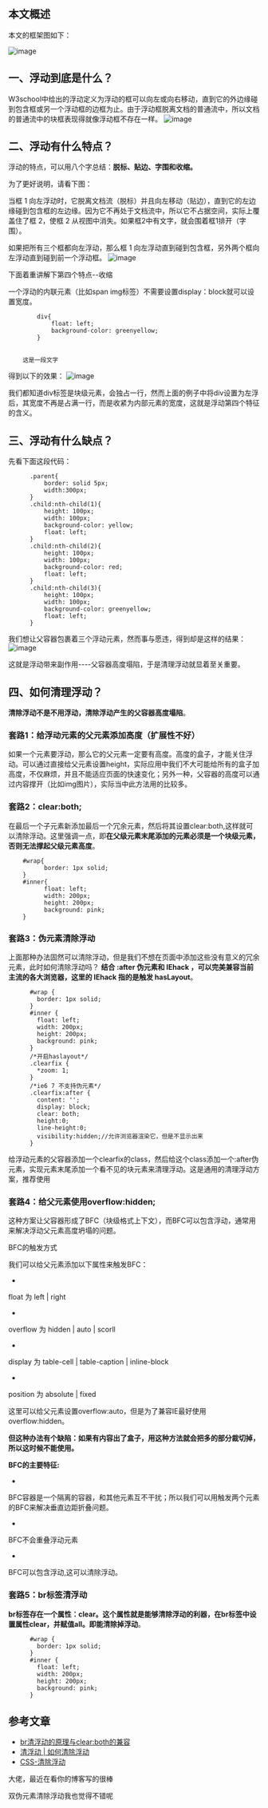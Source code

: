 ## 本文概述

本文的框架图如下：

![image](https://camo.githubusercontent.com/4a594882de0f7869985710474985cd6f22b179d4/68747470733a2f2f757365722d676f6c642d63646e2e786974752e696f2f323031382f31312f392f313636663764333166313136326639633f773d38383926683d35353726663d706e6726733d3733383235)

## 一、浮动到底是什么？

W3school中给出的浮动定义为浮动的框可以向左或向右移动，直到它的外边缘碰到包含框或另一个浮动框的边框为止。由于浮动框脱离文档的普通流中，所以文档的普通流中的块框表现得就像浮动框不存在一样。
![image](https://camo.githubusercontent.com/d23a661bb834472f04f4eb5d81f1818ffefe1106/68747470733a2f2f757365722d676f6c642d63646e2e786974752e696f2f323031382f392f342f313635613532323131313662363536643f773d39333826683d31373726663d706e6726733d3339333839)

## 二、浮动有什么特点？

浮动的特点，可以用八个字总结：**脱标、贴边、字围和收缩。**

为了更好说明，请看下图：

当框 1 向左浮动时，它脱离文档流（脱标）并且向左移动（贴边），直到它的左边缘碰到包含框的左边缘。因为它不再处于文档流中，所以它不占据空间，实际上覆盖住了框 2，使框 2 从视图中消失。如果框2中有文字，就会围着框1排开（字围）。

如果把所有三个框都向左浮动，那么框 1 向左浮动直到碰到包含框，另外两个框向左浮动直到碰到前一个浮动框。
![image](https://camo.githubusercontent.com/107c0db8b5e4389d3757f78bf11874f8af08f892/68747470733a2f2f757365722d676f6c642d63646e2e786974752e696f2f323031382f392f342f313635613532323131313631333263663f773d35323626683d32333326663d67696626733d34393033)

下面着重讲解下第四个特点--收缩

一个浮动的内联元素（比如span  img标签）不需要设置display：block就可以设置宽度。

    
            div{
                float: left;
                background-color: greenyellow;
            }
        
    
        这是一段文字
    
    

得到以下的效果：
![image](https://camo.githubusercontent.com/5f830e9a6c576e5357673c0c9d0d7c0937551393/68747470733a2f2f757365722d676f6c642d63646e2e786974752e696f2f323031382f392f342f313635613532323131313930366239633f773d39363026683d353126663d706e6726733d373536)

我们都知道div标签是块级元素，会独占一行，然而上面的例子中将div设置为左浮后，其宽度不再是占满一行，而是收紧为内部元素的宽度，这就是浮动第四个特征的含义。

## 三、浮动有什么缺点？

先看下面这段代码：

    
          .parent{
              border: solid 5px;
              width:300px;
          }
          .child:nth-child(1){
              height: 100px;
              width: 100px;
              background-color: yellow;
              float: left;
          }
          .child:nth-child(2){
              height: 100px;
              width: 100px;
              background-color: red;
              float: left;
          }
          .child:nth-child(3){
              height: 100px;
              width: 100px;
              background-color: greenyellow;
              float: left;
          }
        

我们想让父容器包裹着三个浮动元素，然而事与愿违，得到却是这样的结果：
![image](https://camo.githubusercontent.com/39cae3007a77eb5204d668238d14779128f4e182/68747470733a2f2f757365722d676f6c642d63646e2e786974752e696f2f323031382f392f342f313635613532323131313535323634613f773d33323626683d31313726663d706e6726733d333236)

这就是浮动带来副作用----父容器高度塌陷，于是清理浮动就显着至关重要。

## 四、如何清理浮动？

**清除浮动不是不用浮动，清除浮动产生的父容器高度塌陷**。

### 套路1：给浮动元素的父元素添加高度（扩展性不好）

如果一个元素要浮动，那么它的父元素一定要有高度。高度的盒子，才能关住浮动。可以通过直接给父元素设置height，实际应用中我们不大可能给所有的盒子加高度，不仅麻烦，并且不能适应页面的快速变化；另外一种，父容器的高度可以通过内容撑开（比如img图片），实际当中此方法用的比较多。

### 套路2：clear:both;

在最后一个子元素新添加最后一个冗余元素，然后将其设置clear:both,这样就可以清除浮动。这里强调一点，即**在父级元素末尾添加的元素必须是一个块级元素，否则无法撑起父级元素高度**。

    	#wrap{
    	      border: 1px solid;
    	}
    	#inner{
    	      float: left;
    	      width: 200px;
    	      height: 200px;
    	      background: pink;
    	}
    

### 套路3：伪元素清除浮动

上面那种办法固然可以清除浮动，但是我们不想在页面中添加这些没有意义的冗余元素，此时如何清除浮动吗？
**结合 :after 伪元素和 IEhack ，可以完美兼容当前主流的各大浏览器，这里的 IEhack 指的是触发 hasLayout**。

          #wrap {
            border: 1px solid;
          }
          #inner {
            float: left;
            width: 200px;
            height: 200px;
            background: pink;
          }
          /*开启haslayout*/
          .clearfix {
            *zoom: 1;
          }
          /*ie6 7 不支持伪元素*/
          .clearfix:after {
            content: '';
            display: block;
            clear: both;
            height:0;
            line-height:0;
            visibility:hidden;//允许浏览器渲染它，但是不显示出来
          }
    

给浮动元素的父容器添加一个clearfix的class，然后给这个class添加一个:after伪元素，实现元素末尾添加一个看不见的块元素来清理浮动。这是通用的清理浮动方案，推荐使用

### 套路4：给父元素使用overflow:hidden;

这种方案让父容器形成了BFC（块级格式上下文），而BFC可以包含浮动，通常用来解决浮动父元素高度坍塌的问题。

BFC的触发方式

我们可以给父元素添加以下属性来触发BFC：

- 
float 为 left | right

- 
overflow 为 hidden | auto | scorll

- 
display 为 table-cell | table-caption | inline-block

- 
position 为 absolute | fixed

这里可以给父元素设置overflow:auto，但是为了兼容IE最好使用overflow:hidden。

**但这种办法有个缺陷：如果有内容出了盒子，用这种方法就会把多的部分裁切掉，所以这时候不能使用。**

**BFC的主要特征:**

- 
BFC容器是一个隔离的容器，和其他元素互不干扰；所以我们可以用触发两个元素的BFC来解决垂直边距折叠问题。

- 
BFC不会重叠浮动元素

- 
BFC可以包含浮动,这可以清除浮动。

### 套路5：br标签清浮动

**br标签存在一个属性：clear。这个属性就是能够清除浮动的利器，在br标签中设置属性clear，并赋值all。即能清除掉浮动**。

    
    
    
    

          #wrap {
            border: 1px solid;
          }
          #inner {
            float: left;
            width: 200px;
            height: 200px;
            background: pink;
          }
    

## 参考文章

- [br清浮动的原理与clear:both的兼容](https://www.h5course.com/a/20150503113.html)
- [清浮动 | 如何清除浮动](https://www.h5course.com/plus/view.php?aid=32)
- [CSS-清除浮动](https://segmentfault.com/a/1190000004865198)

大佬，最近在看你的博客写的很棒

双伪元素清除浮动我也觉得不错呢